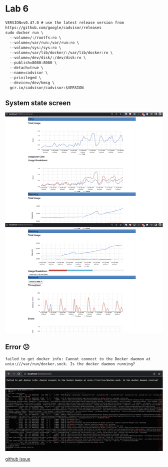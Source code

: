 # Lab 6

```console
VERSION=v0.47.0 # use the latest release version from https://github.com/google/cadvisor/releases
sudo docker run \
  --volume=/:/rootfs:ro \
  --volume=/var/run:/var/run:ro \
  --volume=/sys:/sys:ro \
  --volume=/var/lib/docker/:/var/lib/docker:ro \
  --volume=/dev/disk/:/dev/disk:ro \
  --publish=8080:8080 \
  --detach=true \
  --name=cadvisor \
  --privileged \
  --device=/dev/kmsg \
  gcr.io/cadvisor/cadvisor:$VERSION
```

## System state screen

![Screen 1](./screens/system-1.jpg)
![Screen 2](./screens/system-2.jpg)

## Error 😕

```console
failed to get docker info: Cannot connect to the Docker daemon at unix:///var/run/docker.sock. Is the docker daemon running?
```

![Error screen](./screens/cAdvisor-docker-error.jpg)
![Console screen](./screens/console.jpg)

[github issue](https://github.com/docker/for-mac/issues/6531)
